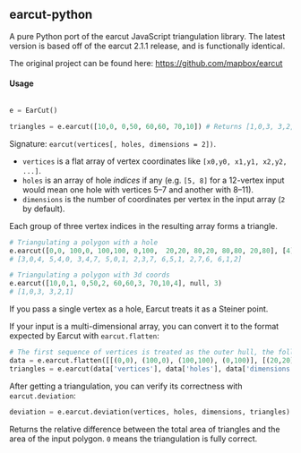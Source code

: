 ## earcut-python

A pure Python port of the earcut JavaScript triangulation library. The latest version is based off of the earcut 2.1.1 release, and is functionally identical.

The original project can be found here:
https://github.com/mapbox/earcut

#### Usage

```python

e = EarCut()

triangles = e.earcut([10,0, 0,50, 60,60, 70,10]) # Returns [1,0,3, 3,2,1]
```

Signature: `earcut(vertices[, holes, dimensions = 2])`.

* `vertices` is a flat array of vertex coordinates like `[x0,y0, x1,y1, x2,y2, ...]`.
* `holes` is an array of hole _indices_ if any
  (e.g. `[5, 8]` for a 12-vertex input would mean one hole with vertices 5&ndash;7 and another with 8&ndash;11).
* `dimensions` is the number of coordinates per vertex in the input array (`2` by default).

Each group of three vertex indices in the resulting array forms a triangle.

```python
# Triangulating a polygon with a hole
e.earcut([0,0, 100,0, 100,100, 0,100,  20,20, 80,20, 80,80, 20,80], [4])
# [3,0,4, 5,4,0, 3,4,7, 5,0,1, 2,3,7, 6,5,1, 2,7,6, 6,1,2]

# Triangulating a polygon with 3d coords
e.earcut([10,0,1, 0,50,2, 60,60,3, 70,10,4], null, 3)
# [1,0,3, 3,2,1]
```

If you pass a single vertex as a hole, Earcut treats it as a Steiner point.

If your input is a multi-dimensional array, you can convert it to the format expected by Earcut with `earcut.flatten`:

```python
# The first sequence of vertices is treated as the outer hull, the following sequneces are treated as holes.
data = e.earcut.flatten([[(0,0), (100,0), (100,100), (0,100)], [(20,20), (80,20), (80,80), (20,80)]])
triangles = e.earcut(data['vertices'], data['holes'], data['dimensions'])
```

After getting a triangulation, you can verify its correctness with `earcut.deviation`:

```python
deviation = e.earcut.deviation(vertices, holes, dimensions, triangles)
```

Returns the relative difference between the total area of triangles and the area of the input polygon.
`0` means the triangulation is fully correct.